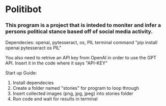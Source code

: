 # Politibot 
### This program is a project that is inteded to moniter and infer a persons political stance based off of social media activity.

Dependecies: openai, pytesseract, os, PIL
terminal command "pip install openai pytesseract os PIL"

You also need to retrive an API key from OpenAI in order to use the GPT API. Insert it in the code where it says "API-KEY"

Start up Guide:

1. Install dependecies
2. Create a folder named "stories" for program to loop through
3. Insert collected images (png, jpg, jpeg) into stories folder
4. Run code and wait for results in terminal
